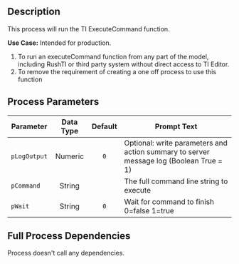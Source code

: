 ## Description
   
 This process will run the TI ExecuteCommand function.  
     
**Use Case:**    Intended for production.  
1. To run an executeCommand function from any part of the model, including RushTI or third party system without direct access to TI Editor.  
2. To remove the requirement of creating a one off process to use this function  
## Process Parameters
  
|Parameter|Data Type|Default|Prompt Text|
  |---|:-:|:-:|---|
  |`pLogOutput`|Numeric|`0`|Optional: write parameters and action summary to server message log (Boolean True = 1)|
  |`pCommand`|String||The full command line string to execute|
  |`pWait`|String|`0`|Wait for command to finish 0=false 1=true|
  ## Full Process Dependencies
Process doesn't call any dependencies.  

